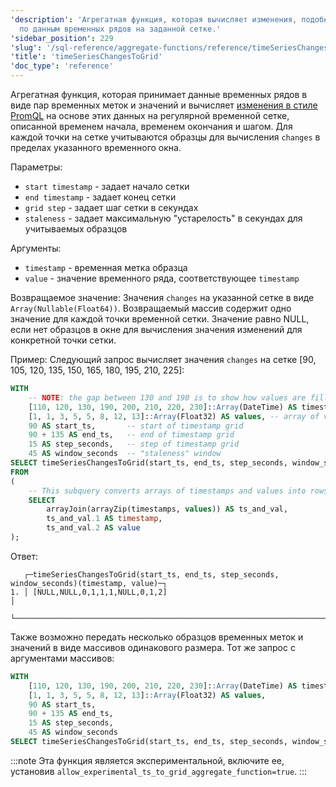 ```yaml
---
'description': 'Агрегатная функция, которая вычисляет изменения, подобные PromQL,
  по данным временных рядов на заданной сетке.'
'sidebar_position': 229
'slug': '/sql-reference/aggregate-functions/reference/timeSeriesChangesToGrid'
'title': 'timeSeriesChangesToGrid'
'doc_type': 'reference'
---
```

Агрегатная функция, которая принимает данные временных рядов в виде пар временных меток и значений и вычисляет [изменения в стиле PromQL](https://prometheus.io/docs/prometheus/latest/querying/functions/#changes) на основе этих данных на регулярной временной сетке, описанной временем начала, временем окончания и шагом. Для каждой точки на сетке учитываются образцы для вычисления `changes` в пределах указанного временного окна.

Параметры:
- `start timestamp` - задает начало сетки
- `end timestamp` - задает конец сетки
- `grid step` - задает шаг сетки в секундах
- `staleness` - задает максимальную "устарелость" в секундах для учитываемых образцов

Аргументы:
- `timestamp` - временная метка образца
- `value` - значение временного ряда, соответствующее `timestamp`

Возвращаемое значение:
Значения `changes` на указанной сетке в виде `Array(Nullable(Float64))`. Возвращаемый массив содержит одно значение для каждой точки временной сетки. Значение равно NULL, если нет образцов в окне для вычисления значения изменений для конкретной точки сетки.

Пример:
Следующий запрос вычисляет значения `changes` на сетке [90, 105, 120, 135, 150, 165, 180, 195, 210, 225]:

```sql
WITH
    -- NOTE: the gap between 130 and 190 is to show how values are filled for ts = 180 according to window parameter
    [110, 120, 130, 190, 200, 210, 220, 230]::Array(DateTime) AS timestamps,
    [1, 1, 3, 5, 5, 8, 12, 13]::Array(Float32) AS values, -- array of values corresponding to timestamps above
    90 AS start_ts,       -- start of timestamp grid
    90 + 135 AS end_ts,   -- end of timestamp grid
    15 AS step_seconds,   -- step of timestamp grid
    45 AS window_seconds  -- "staleness" window
SELECT timeSeriesChangesToGrid(start_ts, end_ts, step_seconds, window_seconds)(timestamp, value)
FROM
(
    -- This subquery converts arrays of timestamps and values into rows of `timestamp`, `value`
    SELECT
        arrayJoin(arrayZip(timestamps, values)) AS ts_and_val,
        ts_and_val.1 AS timestamp,
        ts_and_val.2 AS value
);
```

Ответ:

```response
   ┌─timeSeriesChangesToGrid(start_ts, end_ts, step_seconds, window_seconds)(timestamp, value)─┐
1. │ [NULL,NULL,0,1,1,1,NULL,0,1,2]                                                            │
   └───────────────────────────────────────────────────────────────────────────────────────────┘
```

Также возможно передать несколько образцов временных меток и значений в виде массивов одинакового размера. Тот же запрос с аргументами массивов:

```sql
WITH
    [110, 120, 130, 190, 200, 210, 220, 230]::Array(DateTime) AS timestamps,
    [1, 1, 3, 5, 5, 8, 12, 13]::Array(Float32) AS values,
    90 AS start_ts,
    90 + 135 AS end_ts,
    15 AS step_seconds,
    45 AS window_seconds
SELECT timeSeriesChangesToGrid(start_ts, end_ts, step_seconds, window_seconds)(timestamps, values);
```

:::note
Эта функция является экспериментальной, включите ее, установив `allow_experimental_ts_to_grid_aggregate_function=true`.
:::